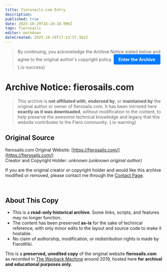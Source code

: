 ```yaml
---
title: fierosails.com Entry
description: 
published: true
date: 2025-10-29T18:10:18.996Z
tags: fierosails
editor: markdown
dateCreated: 2025-10-29T17:13:57.362Z
---
```


> By continuing, you acknowledge the Archive Notice stated below and agree to the original author's copyright policy.
<a href="/archived-websites/fierosails/index.html" style="display:inline-block; padding:8px 16px; background-color:#007bff; color:white; text-decoration:none; border-radius:4px;">**Enter the Archive**</a>
{.is-success}

# Archive Notice: fierosails<nolink>.com

> This archive is **not affiliated with**, **endorsed by**, or **maintained by** the original author or owner of fierosails<nolink>.com. It has been mirrored here **exactly as it was downloaded**, without modification to the content, to help preserve the awesome technical knowledge and legacy that this website contributes to the Fiero community.
{.is-warning}



## Original Source
fierosails<nolink>.com
Original Website: [https://fierosails.com/](https://fierosails.com/)  
Creator and Copyright Holder: *unknown (unknown original author)*

If you are the original creator or copyright holder and would like this archive modified or removed, please contact me through the [Contact Page](/contact.md).

<br>

## About This Copy
- This is a **read-only historical archive**. Some links, scripts, and features may no longer function.  
- The content has been preserved **as-is** for the sake of technical reference, with only minor edits to the layout and source code to make it hostable.  
- No claim of authorship, modification, or redistribution rights is made by FieroWiki.

This is a **preserved, unedited copy** of the original website **fierosails<nolink>.com** as recorded in [The Wayback Machine](https://web.archive.org/web/20190307230721/http://www.fierosails.com/index.html) around 2019, hosted here **for archival and educational purposes only**.
